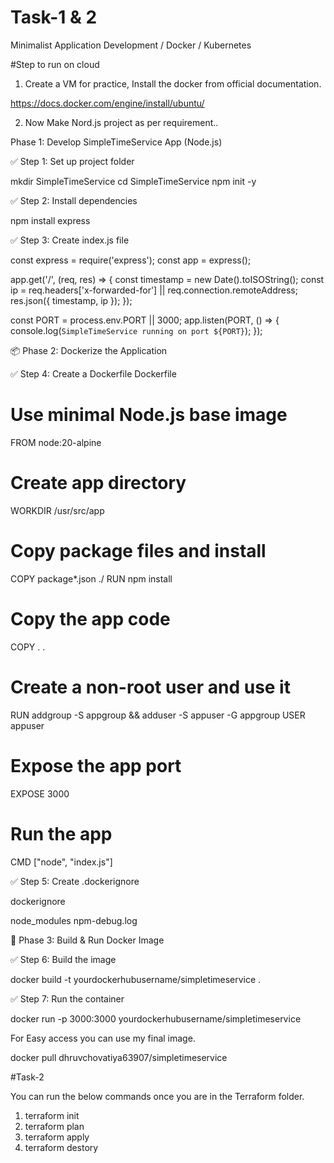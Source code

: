 # Task-1 & 2
Minimalist Application Development / Docker / Kubernetes


#Step to run on cloud

1) Create a VM for practice, Install the docker from official documentation.

  https://docs.docker.com/engine/install/ubuntu/

2) Now Make Nord.js project as per requirement..

Phase 1: Develop SimpleTimeService App (Node.js)

✅ Step 1: Set up project folder

mkdir SimpleTimeService
cd SimpleTimeService
npm init -y

✅ Step 2: Install dependencies

npm install express

✅ Step 3: Create index.js file

const express = require('express');
const app = express();

app.get('/', (req, res) => {
    const timestamp = new Date().toISOString();
    const ip = req.headers['x-forwarded-for'] || req.connection.remoteAddress;
    res.json({ timestamp, ip });
});

const PORT = process.env.PORT || 3000;
app.listen(PORT, () => {
    console.log(`SimpleTimeService running on port ${PORT}`);
});

  
 
📦 Phase 2: Dockerize the Application

✅ Step 4: Create a Dockerfile
Dockerfile

# Use minimal Node.js base image
FROM node:20-alpine

# Create app directory
WORKDIR /usr/src/app

# Copy package files and install
COPY package*.json ./
RUN npm install

# Copy the app code
COPY . .

# Create a non-root user and use it
RUN addgroup -S appgroup && adduser -S appuser -G appgroup
USER appuser

# Expose the app port
EXPOSE 3000

# Run the app
CMD ["node", "index.js"]

✅ Step 5: Create .dockerignore

dockerignore

node_modules
npm-debug.log

🐳 Phase 3: Build & Run Docker Image

✅ Step 6: Build the image

docker build -t yourdockerhubusername/simpletimeservice .

✅ Step 7: Run the container

docker run -p 3000:3000 yourdockerhubusername/simpletimeservice

For Easy access you can use my final image.

docker pull dhruvchovatiya63907/simpletimeservice


#Task-2

You can run the below commands once you are in the Terraform folder.

1) terraform init
2) terraform plan
3) terraform apply
4) terraform destory
